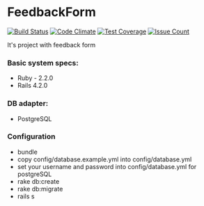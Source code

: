 FeedbackForm
============

[![Build Status](https://travis-ci.org/aYaremchuk/feedback_form.svg?branch=master)](https://travis-ci.org/aYaremchuk/feedback_form.svg?branch=master)
[![Code Climate](https://codeclimate.com/github/aYaremchuk/feedback_form/badges/gpa.svg)](https://codeclimate.com/github/aYaremchuk/feedback_form)
[![Test Coverage](https://codeclimate.com/github/aYaremchuk/feedback_form/badges/coverage.svg)](https://codeclimate.com/github/aYaremchuk/feedback_form/coverage)
[![Issue Count](https://codeclimate.com/github/aYaremchuk/feedback_form/badges/issue_count.svg)](https://codeclimate.com/github/aYaremchuk/feedback_form)


It's project with feedback form

### Basic system specs:
- Ruby - 2.2.0
- Rails  4.2.0

### DB adapter:
- PostgreSQL

### Configuration
* bundle
* copy config/database.example.yml into config/database.yml
* set your username and password into config/database.yml for postgreSQL
* rake db:create
* rake db:migrate
* rails s
